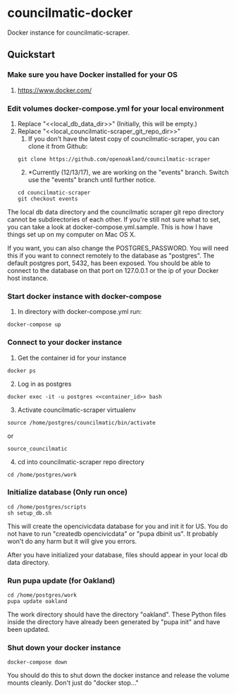 # councilmatic-docker
Docker instance for councilmatic-scraper.  

## Quickstart

###  Make sure you have Docker installed for your OS
1. https://www.docker.com/

### Edit volumes docker-compose.yml for your local environment
1. Replace "<<local_db_data_dir>>" (Initially, this will be empty.)
2. Replace "<<local_councilmatic-scraper_git_repo_dir>>"
   1. If you don't have the latest copy of councilmatic-scraper, you can clone it from Github:
   ```
   git clone https://github.com/openoakland/councilmatic-scraper
   ```
   2. *Currently (12/13/17), we are working on the "events" branch. Switch use the "events" branch until further notice.
   ```
   cd councilmatic-scraper
   git checkout events
   ```
   
The local db data directory and the councilmatic scraper git repo directory cannot be subdirectories of each other. If you're still not sure what to set, you can take a look at docker-compose.yml.sample. This is how I have things set up on my computer on Mac OS X.

If you want, you can also change the POSTGRES_PASSWORD.  You will need this if you want to connect remotely to the database as "postgres".  The default postgres port, 5432, has been exposed.  You should be able to connect to the database on that port on 127.0.0.1 or the ip of your Docker host instance.

### Start docker instance with docker-compose
1. In directory with docker-compose.yml run:
```
docker-compose up
```

### Connect to your docker instance
1. Get the container id for your instance
```
docker ps
```
2. Log in as postgres
```
docker exec -it -u postgres <<container_id>> bash
```
3. Activate councilmatic-scraper virtualenv
```
source /home/postgres/councilmatic/bin/activate
```
or
```
source_councilmatic
```
4. cd into councilmatic-scraper repo directory
```
cd /home/postgres/work
```
### Initialize database (**Only run once**)
```
cd /home/postgres/scripts
sh setup_db.sh
```
This will create the opencivicdata database for you and init it for US.  You do not have to run "createdb opencivicdata" or "pupa dbinit us".  It probably won't do any harm but it will give you errors.

After you have initialized your database, files should appear in your local db data directory. 

### Run pupa update (for Oakland)
```
cd /home/postgres/work
pupa update oakland
```

The work directory should have the directory "oakland".  These Python files inside the directory have already been generated by "pupa init" and have been updated.

### Shut down your docker instance
```
docker-compose down
```

You should do this to shut down the docker instance and release the volume mounts cleanly.  Don't just do "docker stop..."